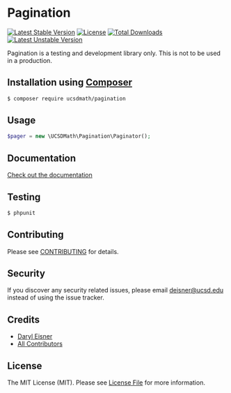 # Pagination[![Latest Stable Version](https://poser.pugx.org/UCSDMath/Pagination/version)](https://packagist.org/packages/UCSDMath/Pagination)[![License](https://poser.pugx.org/UCSDMath/Pagination/license)](https://packagist.org/packages/UCSDMath/Pagination)[![Total Downloads](https://poser.pugx.org/UCSDMath/Pagination/downloads)](https://packagist.org/packages/UCSDMath/Pagination)[![Latest Unstable Version](https://poser.pugx.org/UCSDMath/Pagination/v/unstable.svg)](https://packagist.org/packages/UCSDMath/Pagination)Pagination is a testing and development library only. This is not to be used in a production.## Installation using [Composer](http://getcomposer.org/)```bash$ composer require ucsdmath/pagination```## Usage``` php$pager = new \UCSDMath\Pagination\Paginator();```## Documentation[Check out the documentation](http://math.ucsd.edu/~deisner/documentation/Pagination/)## Testing``` bash$ phpunit```## ContributingPlease see [CONTRIBUTING](CONTRIBUTING.md) for details.## SecurityIf you discover any security related issues, please email deisner@ucsd.edu instead of using the issue tracker.## Credits- [Daryl Eisner](https://github.com/UCSDMath)- [All Contributors](../../contributors)## LicenseThe MIT License (MIT). Please see [License File](LICENSE) for more information.
